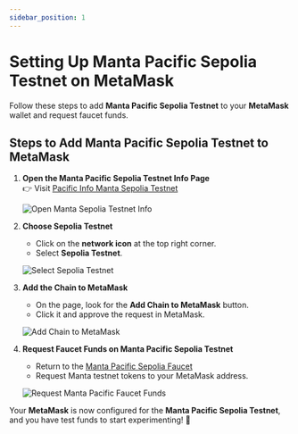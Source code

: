 ```yaml
---
sidebar_position: 1
---
```


# Setting Up Manta Pacific Sepolia Testnet on MetaMask

Follow these steps to add **Manta Pacific Sepolia Testnet** to your **MetaMask** wallet and request faucet funds.

## Steps to Add Manta Pacific Sepolia Testnet to MetaMask

1. **Open the Manta Pacific Sepolia Testnet Info Page**  
   👉 Visit [Pacific Info Manta Sepolia Testnet](https://pacific-info.sepolia-testnet.manta.network)
   
   ![Open Manta Sepolia Testnet Info](/img/manta.png)

2. **Choose Sepolia Testnet**  
   - Click on the **network icon** at the top right corner.
   - Select **Sepolia Testnet**.
   
   ![Select Sepolia Testnet](/img/manta-1.png)

3. **Add the Chain to MetaMask**  
   - On the page, look for the **Add Chain to MetaMask** button.
   - Click it and approve the request in MetaMask.
   
   ![Add Chain to MetaMask](/img/manta-2.png)

4. **Request Faucet Funds on Manta Pacific Sepolia Testnet**  
   - Return to the [Manta Pacific Sepolia Faucet](https://pacific-info.sepolia-testnet.manta.network)
   - Request Manta testnet tokens to your MetaMask address.
   
   ![Request Manta Pacific Faucet Funds](/img/manta-3.png)

Your **MetaMask** is now configured for the **Manta Pacific Sepolia Testnet**, and you have test funds to start experimenting! 🚀
